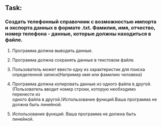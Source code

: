 ## Task:
### Создать телефонный справочник с возможностью импорта и экспорта данных в формате .txt. Фамилия, имя, отчество, номер телефона - данные, которые должны находиться в файле.
1. Программа должна выводить данные.  


2. Программа должна сохранять данные в текстовом файле.  


3. Пользователь может ввести одну из характеристик для поиска  
определенной записи(Например имя или фамилию человека)  


4. Программа должна копировать данные из одного файла в другой.  
(Пользователь вводит номер строки, которую необходимо перенести из  
одного файла в другой.)Использование функций.Ваша программа не должна быть линейной.


5. Использование функций. Ваша программа не должна быть линейной.